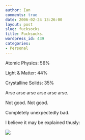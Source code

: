 ```yaml
---
author: Ian
comments: true
date: 2006-02-24 13:26:00
layout: post
slug: fucksocks
title: Fucksocks.
wordpress_id: 439
categories:
- Personal
---
```


Atomic Physics: 56%  

Light & Matter: 44%  

Crystalline Solids: 35%  

Arse arse arse arse arse arse.  

Not good.  Not good.  

Completely unexpectedly bad.  

I believe it may be explained thusly:  

<img src="http://www.marmablue.co.uk/images/random/doomvsresults.jpg">

